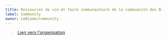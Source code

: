 ```yaml
---
title: Ressources de vie et faire communautaire de la commuanité des Biomers pouvant servir au delà de cette communauté
label: Community
owner: LeBiome/community
---
```


> [Lien vers l'organisation](https://github.com/LeBiome/community)

